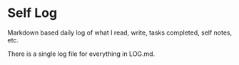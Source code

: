 # Self Log

Markdown based daily log of what I read, write, tasks completed, self notes, etc.

There is a single log file for everything in LOG.md. 
